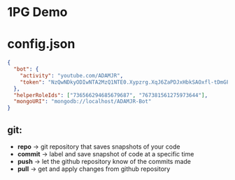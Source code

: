 # 1PG Demo

# config.json
```json
{
  "bot": {
    "activity": "youtube.com/ADAMJR",
    "token": "NzQwNDkyODIwNTA2MzQ1NTE0.Xypzrg.XqJ6ZaPDJxHbkSAOxfl-tDmGFYg"
  },
  "helperRoleIds": ["736566294685679687", "767381561275973644"],
  "mongoURI": "mongodb://localhost/ADAMJR-Bot"
}
```

## git:
- **repo** -> git repository that saves snapshots of your code
- **commit** -> label and save snapshot of code at a specific time
- **push** -> let the github repository know of the commits made
- **pull** -> get and apply changes from github repository
